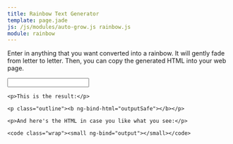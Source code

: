 ```yaml
---
title: Rainbow Text Generator
template: page.jade
js: /js/modules/auto-grow.js rainbow.js
module: rainbow
---
```


Enter in anything that you want converted into a rainbow.  It will gently fade from letter to letter.  Then, you can copy the generated HTML into your web page.

<div rainbow>
	<input type="text" ng-model="input" class="w-100pct">

	<p>This is the result:</p>

	<p class="outline"><b ng-bind-html="outputSafe"></b></p>

	<p>And here's the HTML in case you like what you see:</p>

	<code class="wrap"><small ng-bind="output"></small></code>
</div>


